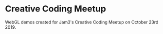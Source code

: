 # Creative Coding Meetup

WebGL demos created for Jam3's Creative Coding Meetup on October 23rd 2019.

